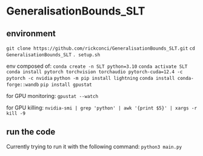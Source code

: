 # GeneralisationBounds_SLT

## environment

`git clone https://github.com/rickconci/GeneralisationBounds_SLT.git`
`cd GeneralisationBounds_SLT`
`. setup.sh`

env composed of:
`conda create -n SLT python=3.10`
`conda activate SLT`
`conda install pytorch torchvision torchaudio pytorch-cuda=12.4 -c pytorch -c nvidia`
`python -m pip install lightning`
`conda install conda-forge::wandb`
`pip install gpustat`

for GPU monitoring:
`gpustat --watch`

for GPU killing:
`nvidia-smi | grep 'python' | awk '{print $5}' | xargs -r kill -9`

## run the code

Currently trying to run it with the following command:
`python3 main.py`
